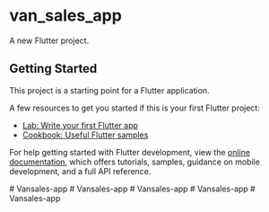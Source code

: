 # van_sales_app

A new Flutter project.

## Getting Started

This project is a starting point for a Flutter application.

A few resources to get you started if this is your first Flutter project:

- [Lab: Write your first Flutter app](https://docs.flutter.dev/get-started/codelab)
- [Cookbook: Useful Flutter samples](https://docs.flutter.dev/cookbook)

For help getting started with Flutter development, view the
[online documentation](https://docs.flutter.dev/), which offers tutorials,
samples, guidance on mobile development, and a full API reference.



#   V a n s a l e s - a p p  
 #   V a n s a l e s - a p p  
 #   V a n s a l e s - a p p  
 #   V a n s a l e s - a p p  
 #   V a n s a l e s - a p p  
 